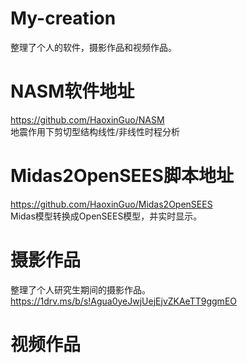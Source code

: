 # My-creation
整理了个人的软件，摄影作品和视频作品。
# NASM软件地址
https://github.com/HaoxinGuo/NASM  
地震作用下剪切型结构线性/非线性时程分析
# Midas2OpenSEES脚本地址
https://github.com/HaoxinGuo/Midas2OpenSEES  
Midas模型转换成OpenSEES模型，并实时显示。
# 摄影作品
整理了个人研究生期间的摄影作品。  
https://1drv.ms/b/s!Agua0yeJwjUejEjvZKAeTT9ggmEO  
# 视频作品
